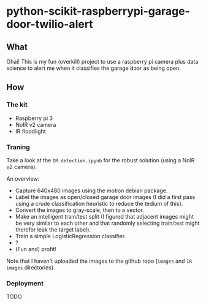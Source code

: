 # python-scikit-raspberrypi-garage-door-twilio-alert

## What

Ohai! This is my fun (overkill) project to use a raspberry pi camera plus data science to alert me when it classifies the garage door as being open.

## How

### The kit

- Raspberry pi 3 
- NoIR v2 camera
- IR floodlight

### Traning

Take a look at the `IR detection.ipynb` for the robust solution (using a NoIR v2 camera).

An overview:

* Capture 640x480 images using the motion debian package.
* Label the images as open/closed garage door images (I did a first pass using a crude classification heuristic to reduce the tedium of this).
* Convert the images to gray-scale, then to a vector.
* Make an intelligent train/test split (I figured that adjacent images might be very similar to each other and that randomly selecting train/test might therefor leak the target label).
* Train a simple LogisticRegression classifier.
* ?
* (Fun and) profit!

Note that I haven't uploaded the images to the github repo (`images` and `IR images` directories).

### Deployment

TODO